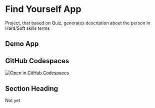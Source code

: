 # Find Yourself App

Project, that based on Quiz, generates description about the person in Hard/Soft skills terms

## Demo App



## GitHub Codespaces

[![Open in GitHub Codespaces](https://github.com/codespaces/badge.svg)](https://codespaces.new/streamlit/app-starter-kit?quickstart=1)

## Section Heading

Not yet

